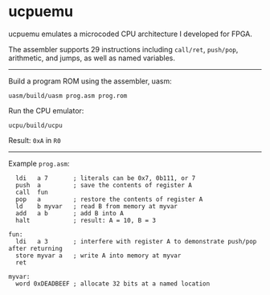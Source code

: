 # ucpuemu

ucpuemu emulates a microcoded CPU architecture I developed for FPGA. 

The assembler supports 29 instructions including `call/ret`, `push/pop`, arithmetic, and jumps, as well as named variables.

---

Build a program ROM using the assembler, uasm:

`uasm/build/uasm prog.asm prog.rom`

Run the CPU emulator:

`ucpu/build/ucpu`

Result: `0xA` in `R0`

---

Example `prog.asm`:

```
  ldi   a 7       ; literals can be 0x7, 0b111, or 7
  push  a         ; save the contents of register A
  call  fun
  pop   a         ; restore the contents of register A
  ld    b myvar   ; read B from memory at myvar
  add   a b       ; add B into A
  halt            ; result: A = 10, B = 3

fun: 
  ldi   a 3       ; interfere with register A to demonstrate push/pop after returning
  store myvar a   ; write A into memory at myvar
  ret

myvar:
  word 0xDEADBEEF ; allocate 32 bits at a named location
```
